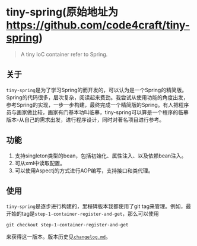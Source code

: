 tiny-spring(原始地址为 https://github.com/code4craft/tiny-spring)
=======

>A tiny IoC container refer to Spring.

## 关于

`tiny-spring`是为了学习Spring的而开发的，可以认为是一个Spring的精简版。Spring的代码很多，层次复杂，阅读起来费劲。我尝试从使用功能的角度出发，参考Spring的实现，一步一步构建，最终完成一个精简版的Spring。有人把程序员与画家做比较，画家有门基本功叫临摹，tiny-spring可以算是一个程序的临摹版本-从自己的需求出发，进行程序设计，同时对著名项目进行参考。

## 功能

1. 支持singleton类型的bean，包括初始化、属性注入、以及依赖bean注入。
2. 可从xml中读取配置。
3. 可以使用Aspectj的方式进行AOP编写，支持接口和类代理。

## 使用

`tiny-spring`是逐步进行构建的，里程碑版本我都使用了git tag来管理。例如，最开始的tag是`step-1-container-register-and-get`，那么可以使用

	git checkout step-1-container-register-and-get
	
来获得这一版本。版本历史见[`changelog.md`](https://github.com/code4craft/tiny-spring/blob/master/changelog.md)。